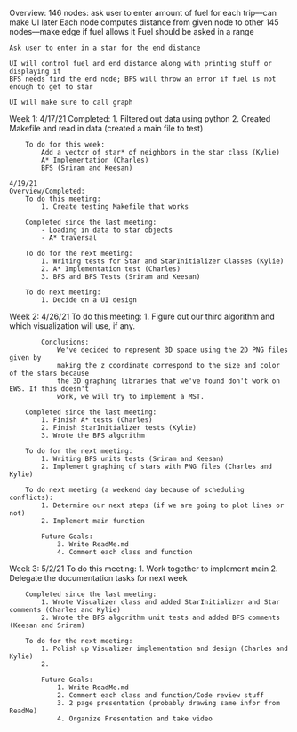 Overview:
    146 nodes: ask user to enter amount of fuel for each trip––can make UI later
    Each node computes distance from given node to other 145 nodes––make edge if fuel allows it
    Fuel should be asked in a range

    Ask user to enter in a star for the end distance

    UI will control fuel and end distance along with printing stuff or displaying it
    BFS needs find the end node; BFS will throw an error if fuel is not enough to get to star

    UI will make sure to call graph

Week 1:
    4/17/21 
        Completed:
            1. Filtered out data using python
            2. Created Makefile and read in data (created a main file to test)

        To do for this week:
            Add a vector of star* of neighbors in the star class (Kylie)
            A* Implementation (Charles)
            BFS (Sriram and Keesan)

    4/19/21
    Overview/Completed:
        To do this meeting: 
            1. Create testing Makefile that works

        Completed since the last meeting:
            - Loading in data to star objects
            - A* traversal

        To do for the next meeting:
            1. Writing tests for Star and StarInitializer Classes (Kylie)
            2. A* Implementation test (Charles)
            3. BFS and BFS Tests (Sriram and Keesan)
        
        To do next meeting:
            1. Decide on a UI design

Week 2:
    4/26/21
        To do this meeting: 
            1. Figure out our third algorithm and which visualization will use, if any.

            Conclusions:
                We've decided to represent 3D space using the 2D PNG files given by
                making the z coordinate correspond to the size and color of the stars because 
                the 3D graphing libraries that we've found don't work on EWS. If this doesn't 
                work, we will try to implement a MST.

        Completed since the last meeting:
            1. Finish A* tests (Charles)
            2. Finish StarInitializer tests (Kylie)
            3. Wrote the BFS algorithm

        To do for the next meeting:
            1. Writing BFS units tests (Sriram and Keesan)
            2. Implement graphing of stars with PNG files (Charles and Kylie)
        
        To do next meeting (a weekend day because of scheduling conflicts):
            1. Determine our next steps (if we are going to plot lines or not)
            2. Implement main function

            Future Goals:
                3. Write ReadMe.md
                4. Comment each class and function

Week 3:
    5/2/21
        To do this meeting: 
            1. Work together to implement main
            2. Delegate the documentation tasks for next week

        Completed since the last meeting:
            1. Wrote Visualizer class and added StarInitializer and Star comments (Charles and Kylie)
            2. Wrote the BFS algorithm unit tests and added BFS comments (Keesan and Sriram)

        To do for the next meeting:
            1. Polish up Visualizer implementation and design (Charles and Kylie)
            2. 

            Future Goals:
                1. Write ReadMe.md
                2. Comment each class and function/Code review stuff
                3. 2 page presentation (probably drawing same infor from ReadMe)
                4. Organize Presentation and take video